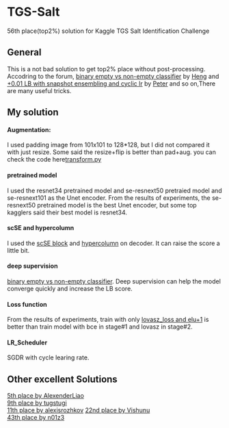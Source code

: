 # TGS-Salt
56th place(top2%) solution for Kaggle TGS Salt Identification Challenge

## General

This is a not bad solution to get top2% place without post-processing.  
Accodring to the forum, [binary empty vs non-empty classifier](https://www.kaggle.com/c/tgs-salt-identification-challenge/discussion/65933#latest-406444) by [Heng](https://www.kaggle.com/hengck23) and [+0.01 LB with snapshot ensembling and cyclic lr](https://www.kaggle.com/c/tgs-salt-identification-challenge/discussion/65347) by [Peter](https://www.kaggle.com/pestipeti) and so on,There are many useful tricks.

## My solution
#### Augmentation:
I used padding image from 101x101 to 128*128, but I did not compared it with just resize. Some said the resize+flip is better than pad+aug.
you can check the code here[transform.py](https://github.com/Gary-Deeplearning/TGS-Salt/blob/master/dataset/transform.py)

#### pretrained model
I used the resnet34 pretrained model and se-resnext50 pretraied model and se-resnext101 as the Unet encoder. From the results of experiments, the se-resnext50 pretrained model is the best Unet encoder, but some top kagglers said their best model is resnet34.

#### scSE and hypercolumn
I used the [scSE block](https://arxiv.org/pdf/1803.02579) and [hypercolumn](https://arxiv.org/abs/1411.5752) on decoder. It can raise the score a little bit.

#### deep supervision
[binary empty vs non-empty classifier](https://www.kaggle.com/c/tgs-salt-identification-challenge/discussion/65933#latest-406444). Deep supervision can help the model converge quickly and increase the LB score.

#### Loss function
From the results of experiments, train with only [lovasz_loss and elu+1](https://github.com/bermanmaxim/LovaszSoftmax) is better than train model with bce in stage#1 and lovasz in stage#2.

#### LR_Scheduler
SGDR with cycle learing rate.

## Other excellent Solutions
[5th place by AlexenderLiao](https://www.kaggle.com/c/tgs-salt-identification-challenge/discussion/69051)<br>
[9th place by tugstugi](https://www.kaggle.com/c/tgs-salt-identification-challenge/discussion/69053#latest-406939)<br>
[11th place by alexisrozhkov](https://www.kaggle.com/c/tgs-salt-identification-challenge/discussion/69093)
[22nd place by Vishunu](https://www.kaggle.com/c/tgs-salt-identification-challenge/discussion/69101#latest-407311)<br>
[43th place by n01z3](https://www.kaggle.com/c/tgs-salt-identification-challenge/discussion/69039)<br>
